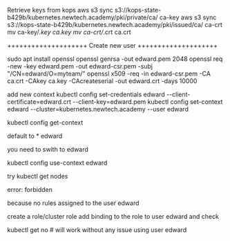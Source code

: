 Retrieve keys from kops
aws s3 sync s3://kops-state-b429b/kubernetes.newtech.academy/pki/private/ca/ ca-key
aws s3 sync s3://kops-state-b429b/kubernetes.newtech.academy/pki/issued/ca/ ca-crt
mv ca-key/*.key ca.key
mv ca-crt/*.crt ca.crt


++++++++++++++++++++ Create new user ++++++++++++++++++++

sudo apt install openssl
openssl genrsa -out edward.pem 2048
openssl req -new -key edward.pem -out edward-csr.pem -subj "/CN=edward/O=myteam/"
openssl x509 -req -in edward-csr.pem -CA ca.crt -CAkey ca.key -CAcreateserial -out edward.crt -days 10000


add new context
kubectl config set-credentials edward --client-certificate=edward.crt --client-key=edward.pem
kubectl config set-context edward --cluster=kubernetes.newtech.academy --user edward

kubectl config get-context

default to * 
edward

you need to swith to edward

kubectl config use-context edward

try 
kubectl get nodes

error:
forbidden 

because no rules assigned to the user edward

create a role/cluster role add binding to the role to user edward and check

kubectl get no                           # will work without any issue using user edward










































